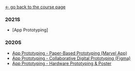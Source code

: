 [← go back to the course page](../README.md)

### 2021S
- [App Prototyping]

### 2020S
- [App Prototyping - Paper-Based Prototyping (Marvel App)](IdeationPrototyping2020S/App1)
- [App Prototyping - Collaborative Digital Prototyping (Figma)](IdeationPrototyping2020S/App2)
- [App Prototyping - Hardware Prototyping & Poster](IdeationPrototyping2020S/HW)